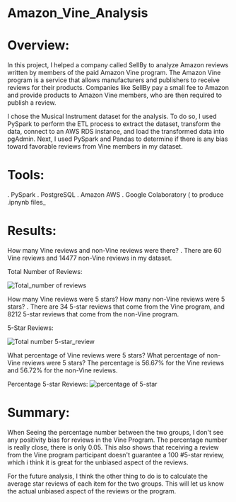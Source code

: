 # Amazon_Vine_Analysis

# Overview:
In this project, I helped a company called SellBy to analyze Amazon reviews written by members of the paid Amazon Vine program. The Amazon Vine program is a service that allows manufacturers and publishers to receive reviews for their products. Companies like SellBy pay a small fee to Amazon and provide products to Amazon Vine members, who are then required to publish a review.

I chose the Musical Instrument dataset for the analysis. To do so, I used PySpark to perform the ETL process to extract the dataset, transform the data, connect to an AWS RDS instance, and load the transformed data into pgAdmin. Next, I used PySpark and Pandas to determine if there is any bias toward favorable reviews from Vine members in my dataset.

# Tools:
. PySpark
. PostgreSQL
. Amazon AWS
. Google Colaboratory ( to produce .ipnynb files_

# Results:
How many Vine reviews and non-Vine reviews were there?
. There are 60 Vine reviews and 14477 non-Vine reviews in my dataset. 

Total Number of Reviews:

![Total_number of reviews](https://user-images.githubusercontent.com/74233163/116775244-a09ca900-aa27-11eb-97fd-dd0b304e6828.png)

How many Vine reviews were 5 stars? How many non-Vine reviews were 5 stars?
. There are 34 5-star reviews that come from the Vine program, and 8212 5-star reviews that come from the non-Vine program.

5-Star Reviews:

![Total number 5-star_review](https://user-images.githubusercontent.com/74233163/116775273-d6419200-aa27-11eb-8021-7829d2a21df9.png)

What percentage of Vine reviews were 5 stars? What percentage of non-Vine reviews were 5 stars?
The percentage is 56.67% for the Vine reviews and 56.72% for the non-Vine reviews. 

Percentage 5-star Reviews:
![percentage of 5-star](https://user-images.githubusercontent.com/74233163/116775293-ed807f80-aa27-11eb-84af-963d6adeed96.png)


# Summary:

When Seeing the percentage number between the two groups, I don't see any positivity bias for reviews in the Vine Program. The percentage number is really close, there is only 0.05. This also shows that receiving a review from the Vine program participant doesn't guarantee a 100 #5-star review, which i think it is great for the unbiased aspect of the reviews.

For the future analysis, I think the other thing  to do is to calculate the average star reviews of each item for the two groups. This will let us know the actual unbiased aspect of the reviews or the program.
